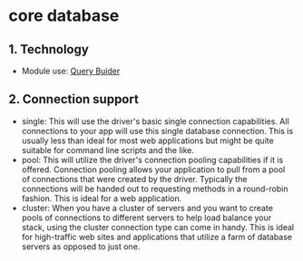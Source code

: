 # core database
## 1. Technology 
- Module use: [Query Buider](https://www.npmjs.com/package/node-querybuilder)
## 2. Connection support
- single: This will use the driver's basic single connection capabilities. All connections to your app will use this single database connection. This is usually less than ideal for most web applications but might be quite suitable for command line scripts and the like.
- pool: This will utilize the driver's connection pooling capabilities if it is offered. Connection pooling allows your application to pull from a pool of connections that were created by the driver. Typically the connections will be handed out to requesting methods in a round-robin fashion. This is ideal for a web application.
- cluster: When you have a cluster of servers and you want to create pools of connections to different servers to help load balance your stack, using the cluster connection type can come in handy. This is ideal for high-traffic web sites and applications that utilize a farm of database servers as opposed to just one.